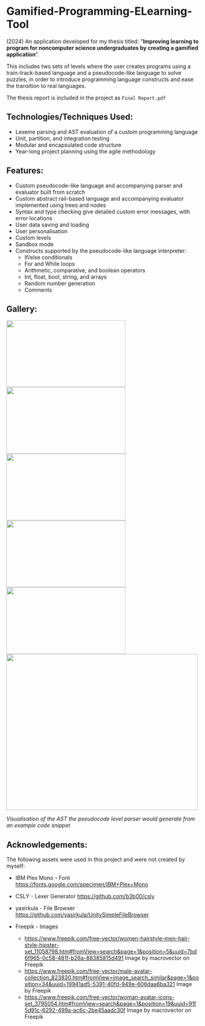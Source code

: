 # Gamified-Programming-ELearning-Tool
(2024) An application developed for my thesis titled: "**Improving learning to program for noncomputer science undergraduates by creating a gamified application**".

This includes two sets of levels where the user creates programs using a train-track-based language and a pseudocode-like language to solve puzzles, in order to introduce programming language constructs and ease the transition to real languages.

The thesis report is included in the project as `Final Report.pdf`

## Technologies/Techniques Used:
- Lexeme parsing and AST evaluation of a custom programming language
- Unit, partition, and integration testing
- Modular and encapsulated code structure
- Year-long project planning using the agile methodology

## Features:
- Custom pseudocode-like language and accompanying parser and evaluator built from scratch
- Custom abstract rail-based language and accompanying evaluator implemented using trees and nodes
- Syntax and type checking give detailed custom error messages, with error locations
- User data saving and loading
- User personalisation
- Custom levels
- Sandbox mode
- Constructs supported by the pseudocode-like language interpreter:
  - If/else conditionals
  - For and While loops
  - Arithmetic, comparative, and boolean operators
  - Int, float, bool, string, and arrays
  - Random number generation
  - Comments
 
## Gallery:
<div>
<img src="https://github.com/user-attachments/assets/6ca360ac-4719-49ec-b395-8142da779012" width="311" height="174" style="display:none">
<img src="https://github.com/user-attachments/assets/0bc8ccc4-daf2-4a48-8ad7-fbc6b2f95eb6" width="311" height="174" style="display:inline-block">
<img src="https://github.com/user-attachments/assets/b13187bd-d93d-4209-a2a2-286413851559" width="311" height="174" style="display:inline-block">
<img src="https://github.com/user-attachments/assets/d10356e4-06f3-4899-a4bb-98a7b3a1dbe2" width="311" height="174" style="display:inline-block">
<img src="https://github.com/user-attachments/assets/730366d1-b918-45eb-94c3-8356ec1f3db6" width="311" height="174" style="display:inline-block">
<img src="https://github.com/user-attachments/assets/4cac92f0-3ff6-43d5-9ec3-105c00873694" width="311" height="174" style="display:inline-block">
</div>
<img src="https://github.com/user-attachments/assets/10f4a1a3-cc01-4278-9f90-acdd58b718c3" width="500" height="407">

*Visualisation of the AST the pseudocode level parser would generate from an example code
snippet*

## Acknowledgements:
The following assets were used in this project and were not created by myself:
- IBM Plex Mono - Font
https://fonts.google.com/specimen/IBM+Plex+Mono

- CSLY - Lexer Generator
https://github.com/b3b00/csly

- yasirkula - File Browser
https://github.com/yasirkula/UnitySimpleFileBrowser

- Freepik - Images
  - https://www.freepik.com/free-vector/women-hairstyle-men-hair-style-hipster-set_11058798.htm#fromView=search&page=1&position=5&uuid=7bd6f965-0c58-481f-b26a-88385815d491 Image by macrovector on Freepik
  - https://www.freepik.com/free-vector/male-avatar-collection_823830.htm#fromView=image_search_similar&page=1&position=34&uuid=19941ad5-5391-40fd-949e-606daa6ba321 Image by Freepik
  - https://www.freepik.com/free-vector/woman-avatar-icons-set_3795054.htm#fromView=search&page=1&position=19&uuid=91f5d91c-6292-499a-ac6c-2be45aadc30f Image by macrovector on Freepik
